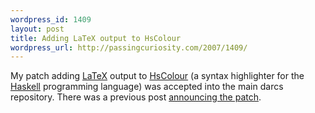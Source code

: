 ```yaml
--- 
wordpress_id: 1409
layout: post
title: Adding LaTeX output to HsColour
wordpress_url: http://passingcuriosity.com/2007/1409/
---
```

My patch adding [LaTeX](http://www.latex-project.org/) output to [HsColour](http://www.cs.york.ac.uk/fp/darcs/hscolour) (a syntax highlighter for the [Haskell](http://www.haskell.org/) programming language) was accepted into the main darcs repository. There was a previous post [announcing the patch](/2006/hscolour-is-syntax-highlighter-for/).
